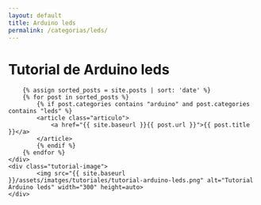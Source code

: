 ```yaml
---
layout: default
title: Arduino leds
permalink: /categorias/leds/
---
```


<link rel="stylesheet" href="{{ '/assets/css/categories.css' | relative_url }}">

<div class="tutorial-container">
    <div class="tutorial-content">
            <h1>Tutorial de Arduino leds</h1>

        {% assign sorted_posts = site.posts | sort: 'date' %}
        {% for post in sorted_posts %}
            {% if post.categories contains "arduino" and post.categories contains "leds" %}
            <article class="articulo">
                <a href="{{ site.baseurl }}{{ post.url }}">{{ post.title }}</a>
            </article>
            {% endif %}
        {% endfor %}
    </div>
    <div class="tutorial-image">
            <img src="{{ site.baseurl }}/assets/imatges/tutoriales/tutorial-arduino-leds.png" alt="Tutorial Arduino leds" width="300" height=auto>
    </div>
</div>
